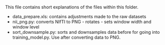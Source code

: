 This file contains short explanations of the files within this folder.

* data_prepare.xls: contains adjustments made to the raw datasets
* nii_png.py: converts NIfTI to PNG - rotates - sets window width and window level
* sort_downsample.py: sorts and downsamples data before for going into training_model.py. Use after converting data to PNG.
